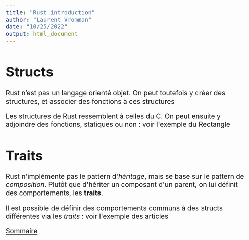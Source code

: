 ```yaml
---
title: "Rust introduction"
author: "Laurent Vromman"
date: "10/25/2022"
output: html_document
---
```


<style type="text/css">
  body{
  font-size: 16pt;
}
</style>

# Structs

Rust n’est pas un langage orienté objet.
On peut toutefois y créer des structures, et associer des fonctions à ces structures

Les structures de Rust ressemblent à celles du C. On peut ensuite  y adjoindre des fonctions, statiques ou non : voir l'exemple du Rectangle

# Traits

Rust n'implémente pas le pattern d'*héritage*, mais se base sur le pattern de *composition*. Plutôt que d'hériter un composant d'un parent, on lui définit des comportements, les __traits__.

Il est possible de définir des comportements communs à des structs différentes via les *traits* : voir l'exemple des articles

[Sommaire]


  [Sommaire]: ../../Readme.md